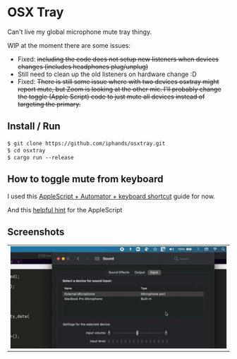 # OSX Tray

Can't live my global microphone mute tray thingy.

WIP at the moment there are some issues:

- Fixed: ~~including the code does not setup new listeners when devices changes (includes headphones plug/unplug)~~
- Still need to clean up the old listeners on hardware change :D
- Fixed: ~~There is still some issue where with two devices osxtray might report mute, but Zoom is looking at the
other mic. I'll probably change the toggle (Apple Script) code to just mute all devices instead of targeting the primary.~~

## Install / Run
```shell
$ git clone https://github.com/iphands/osxtray.git
$ cd osxtray
$ cargo run --release
```

## How to toggle mute from keyboard

I used this [AppleScript + Automator + keyboard shortcut](https://blog.fosketts.net/2010/08/09/assign-keyboard-shortcut-applescript-automator-service/) guide for now.

And this [helpful hint](https://superuser.com/a/397770) for the AppleScript

## Screenshots
<table>
 <tr>
  <td><img src="https://raw.githubusercontent.com/iphands/osxtray/main/assets/demo.gif" alt="screenshot"></td>
 </tr>
</table>
